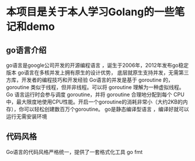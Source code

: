 # 本项目是关于本人学习Golang的一些笔记和demo
## go语言介绍
go语言是google公司开发的开源编程语言 ，诞生于2006年，2012年发布go稳定版本 go语言在多核并发上拥有原生的设计优势， 底层就原生支持并发，无需第三方库，开发者的编程技巧和开发经验
Go语言的并发是基于 goroutine 的，goroutine 类似于线程，但并非线程。可以将 goroutine 理解为一种虚拟线程。Go 语言运行时会参与调度 goroutine，并将 goroutine 合理地分配到每个 CPU 中，最大限度地使用CPU性能。开启一个goroutine的消耗非常小（大约2KB的内存），你可以轻松创建数百万个goroutine。
go是静态编译型语言 ，编译好就可以运行无需安装环境
## 代码风格
Go语言的代码风格严格统一，提供了一套格式化工具 go fmt 



